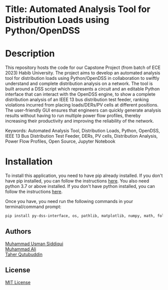 # Title: Automated Analysis Tool for Distribution Loads using Python/OpenDSS

# Description

This repository hosts the code for our Capstone Project (from batch of ECE 2023) Habib University. The project aims to develop an automated analysis tool for distribution loads using Python/OpenDSS in collaboration to swiftly understand and complete distribution analysis on a network. The tool is built around a DSS script which represents a circuit and an editable Python interface that can interact with the OpenDSS engine, to show a complete distribution analysis of an IEEE 13 bus distribution test feeder, ranking violations incurred from placing loads/DERs/PV cells at different positions. The user-friendly GUI ensures that engineers can quickly generate analysis results without having to run multiple power flow profiles, thereby increasing their productivity and improving the reliability of the network.
 
Keywords: Automated Analysis Tool, Distribution Loads, Python, OpenDSS, IEEE 13 Bus Distribution Test Feeder, DERs, PV cells, Distribution Analysis, Power Flow Profiles, Open Source, Jupyter Notebook

# Installation

To install this application, you need to have pip already installed. If you don't have pip installed, you can follow the instructions [here](https://pip.pypa.io/en/stable/installation/).
You also need python 3.7 or above installed. If you don't have python installed, you can follow the instructions [here](https://www.python.org/downloads/).

Once you have, you need run the following commands in your terminal/command prompt:

```bash
pip install py-dss-interface, os, pathlib, matplotlib, numpy, math, folium, pandas
```

## Authors

[Muhammad Usman Siddiqui](https://github.com/MuhammadUsmanSiddiqui)  
[Muhammad Ali]()  
[Taher Qutubuddin]()  

## License

[MIT License](LICENSE)

